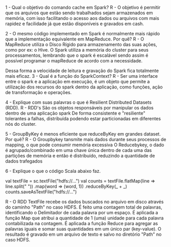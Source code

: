 1 - Qual o objetivo do comando cache em Spark?
R - O objetivo é permitir que os arquivos que estão sendo trabalhados sejam armazenados em memória, com isso facilitando o acesso aos dados ou arquivos com mais rapidez e facilidade já que estão disponíveis e gravados em cash.


2 - O mesmo código implementado em Spark é normalmente mais rápido que a implementação equivalente em
MapReduce. Por quê?
R - O MapReduce utiliza o Disco Rígido para armazenamento das suas ações, como por ex: o Hive.
O Spark utiliza a memória do cluster para seus processamentos, lembrando que o spark é escalável sendo assim é possível programar o mapReduce de acordo com a necessidade.


Dessa forma a velocidade de leitura e gravação do Spark fica totalmente mais eficaz.
3 - Qual é a função do SparkContext?
R - Ser uma interface entre o spark e a aplicação em execução, é um objeto que permite a utilização dos recursos do spark dentro da aplicação, como funções, ação de transformação e operações.

4 - Explique com suas palavras o que é Resilient Distributed Datasets (RDD).
R - RDD's São os objetos responsáveis por manipular os dados dentro de uma aplicação spark
De forma consistente e "resiliente" tolerantes a falhas, distribuída podendo estar particionadas em diferentes nós do cluster.

5 - GroupByKey é menos eficiente que reduceByKey em grandes dataset. Por quê?
R - O Groupbykey tansmite mais dados durante seus processos de mapping, o que pode consumir memória excessiva
O Reducebykey, o dado é agrupado/combinado em uma chave única dentro de cada uma das partições de memória e então é distribuído, reduzindo a quantidade de dados trafegados

6 - Explique o que o código Scala abaixo faz.

val textFile = sc.textFile("hdfs://...")
val counts = textFile.flatMap(line => line.split(" "))
.map(word => (word, 1))
.reduceByKey(_ + _)
counts.saveAsTextFile("hdfs://...")

R -  O RDD TextFile recebe os dados buscados no arquivo em disco através do caminho "Path" no caso HDFS.
É feito uma contagem total de palavras, identificando o Delimitador de cada palavra por um espaço.
É aplicada a função Map que atribui a quantidade de 1 (uma) unidade para cada palavra contabilizada na contagem.
É aplicada a função Reduce para agregar as palavras iguais e somar suas quantidades em um único par (key-value).
O resultado é gravado em um arquivo de texto e salvo no diretório "Path" no caso HDFS.

